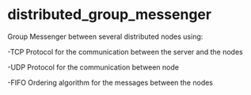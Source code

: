 # distributed_group_messenger

Group Messenger between several distributed nodes using:

-TCP Protocol for the communication between the server and the nodes

-UDP Protocol for the communication between node

-FIFO Ordering algorithm for the messages between the nodes
